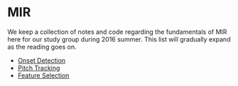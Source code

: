 # MIR
We keep a collection of notes and code regarding the fundamentals of MIR here for our study group during 2016 summer. This list will gradually expand as the reading goes on.

* [Onset Detection](https://github.com/liang-chen/MIR/blob/master/notes/onset.md)
* [Pitch Tracking](https://github.com/liang-chen/MIR/blob/master/notes/pitch.md)
* [Feature Selection](https://github.com/liang-chen/MIR/blob/master/notes/feature.md)
